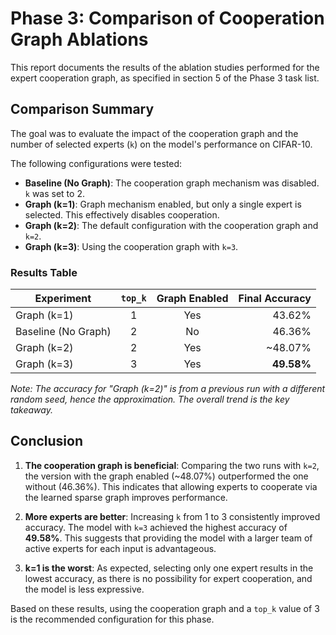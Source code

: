 # Phase 3: Comparison of Cooperation Graph Ablations

This report documents the results of the ablation studies performed for the expert cooperation graph, as specified in section 5 of the Phase 3 task list.

## Comparison Summary

The goal was to evaluate the impact of the cooperation graph and the number of selected experts (`k`) on the model's performance on CIFAR-10.

The following configurations were tested:

- **Baseline (No Graph)**: The cooperation graph mechanism was disabled. `k` was set to 2.
- **Graph (k=1)**: Graph mechanism enabled, but only a single expert is selected. This effectively disables cooperation.
- **Graph (k=2)**: The default configuration with the cooperation graph and `k=2`.
- **Graph (k=3)**: Using the cooperation graph with `k=3`.

### Results Table

| Experiment | `top_k` | Graph Enabled | Final Accuracy |
|---|:---:|:---:|---:|
| Graph (k=1) | 1 | Yes | 43.62% |
| Baseline (No Graph) | 2 | No | 46.36% |
| Graph (k=2) | 2 | Yes | ~48.07% |
| Graph (k=3) | 3 | Yes | **49.58%** |

*Note: The accuracy for "Graph (k=2)" is from a previous run with a different random seed, hence the approximation. The overall trend is the key takeaway.*

## Conclusion

1.  **The cooperation graph is beneficial**: Comparing the two runs with `k=2`, the version with the graph enabled (~48.07%) outperformed the one without (46.36%). This indicates that allowing experts to cooperate via the learned sparse graph improves performance.

2.  **More experts are better**: Increasing `k` from 1 to 3 consistently improved accuracy. The model with `k=3` achieved the highest accuracy of **49.58%**. This suggests that providing the model with a larger team of active experts for each input is advantageous.

3.  **k=1 is the worst**: As expected, selecting only one expert results in the lowest accuracy, as there is no possibility for expert cooperation, and the model is less expressive.

Based on these results, using the cooperation graph and a `top_k` value of 3 is the recommended configuration for this phase.